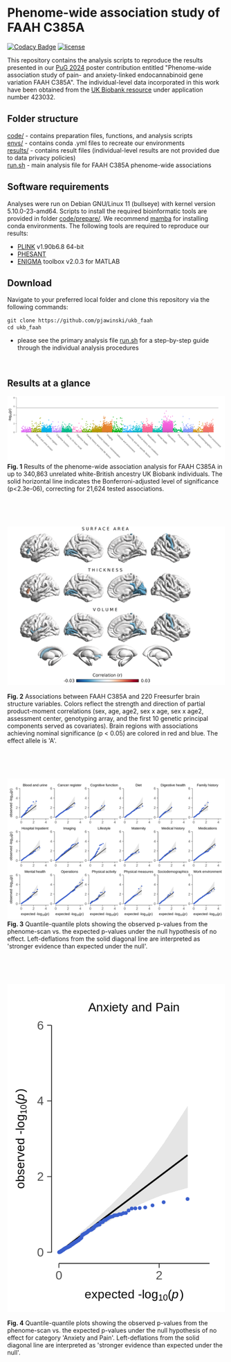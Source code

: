 
# Phenome-wide association study of FAAH C385A

[![Codacy Badge](https://app.codacy.com/project/badge/Grade/b30dabd96d704857a4edd92005cb5891)](https://app.codacy.com/gh/pjawinski/ukb_faah/dashboard?utm_source=gh&utm_medium=referral&utm_content=&utm_campaign=Badge_grade)
[![license](https://img.shields.io/badge/License-GPLv3-blue.svg)](https://www.gnu.org/licenses/gpl-3.0)

This repository contains the analysis scripts to reproduce the results presented in our [PuG 2024](https://pug2024.de/) poster contribution entitled "Phenome-wide association study of pain- and anxiety-linked endocannabinoid gene variation FAAH C385A". The individual-level data incorporated in this work have been obtained from the [UK Biobank resource](https://www.ukbiobank.ac.uk/) under application number 423032.

## Folder structure

[code/](code/) - contains preparation files, functions, and analysis scripts<br>
[envs/](envs/) - contains conda .yml files to recreate our environments<br>
[results/](results/) - contains result files (individual-level results are not provided due to data privacy policies)<br>
[run.sh](run.mri.sh) - main analysis file for FAAH C385A phenome-wide associations<br>


## Software requirements

Analyses were run on Debian GNU/Linux 11 (bullseye) with kernel version 5.10.0-23-amd64. Scripts to install the required bioinformatic tools are provided in folder [code/prepare/](code/prepare/). We recommend [mamba](https://mamba.readthedocs.io/en/latest/installation/mamba-installation.html) for installing conda environments. The following tools are required to reproduce our results:

- [PLINK](https://www.cog-genomics.org/plink/) v1.90b6.8 64-bit
- [PHESANT](https://github.com/MRCIEU/PHESANT)
- [ENIGMA](https://github.com/MICA-MNI/ENIGMA) toolbox v2.0.3 for MATLAB 


## Download

Navigate to your preferred local folder and clone this repository via the following commands:
```
git clone https://github.com/pjawinski/ukb_faah
cd ukb_faah
```

- please see the primary analysis file [run.sh](run.sh) for a step-by-step guide through the individual analysis procedures


<br>


## Results at a glance

![alt text](results/combined/phesant.png "Figure 1")
**Fig. 1** Results of the phenome-wide association analysis for FAAH C385A in up to 340,863 unrelated white-British ancestry UK Biobank individuals. The solid horizontal line indicates the Bonferroni-adjusted level of significance (p<2.3e-06), correcting for 21,624 tested associations.

<br><br><br>



![alt text](results/combined/surfplot.png "Figure 2")

**Fig. 2** Associations between FAAH C385A and 220 Freesurfer brain structure variables. Colors reflect the strength and direction of partial product-moment correlations (sex, age, age2, sex x age, sex x age2, assessment center, genotyping array, and the first 10 genetic principal components served as covariates). Brain regions with associations achieving nominal significance (p < 0.05) are colored in red and blue. The effect allele is 'A'.

<br><br><br>



![alt text](results/combined/phewas.qq.png "Figure 3")
**Fig. 3** Quantile-quantile plots showing the observed p-values from the phenome-scan vs. the expected p-values under the null hypothesis of no effect. Left-deflations from the solid diagonal line are interpreted as 'stronger evidence than expected under the null'.

<br><br><br>



![alt text](results/combined/phewas.anxiety.png "Figure 4")

**Fig. 4** Quantile-quantile plots showing the observed p-values from the phenome-scan vs. the expected p-values under the null hypothesis of no effect for category 'Anxiety and Pain'. Left-deflations from the solid diagonal line are interpreted as 'stronger evidence than expected under the null'. 

